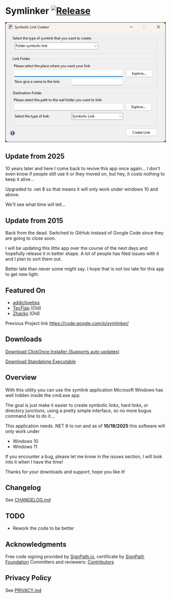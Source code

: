 
# Symlinker [![Release](https://github.com/amd989/Symlinker/actions/workflows/release.yml/badge.svg)](https://github.com/amd989/Symlinker/actions/workflows/release.yml)

![Screenshot](docs/window.png)

## Update from 2025

10 years later and here I come back to revive this app once again... I don't even know if people still use it or they moved on, but hey, it costs nothing to keep it alive...

Upgraded to .net 8 so that means it will only work under windows 10 and above. 

We'll see what time will tell...

## Update from 2015 

Back from the dead. Switched to GitHub instead of Google Code since they are going to close soon.

I will be updating this little app over the course of the next days and hopefully release it in better shape. A lot of people has filed issues with it and I plan to sort them out.

Better late than never some might say. I hope that is not too late for this app to get new light.

## Featured On

* [addictivetips](http://www.addictivetips.com/windows-tips/symlinker-create-symlink-hardlink-and-directory-junction-in-windows/)
* [TecFlap](https://web.archive.org/web/20150511235232/http://www.tecflap.com/2012/05/29/software-day-winautohide-symlinker-hyperdesktop/) (Old)
* [Zhacks](https://web.archive.org/web/20170512070430/http://www.zhacks.com/easily-create-symbolic-link-with-mklink-gui-symlinker) (Old)

Previous Project link
https://code.google.com/p/symlinker/

Downloads
---------
[Download ClickOnce Installer (Supports auto updates)](https://l.alejandro.md/symlinker_clickonce)

[Download Standalone Executable](https://l.alejandro.md/symlinker_executable)

Overview
--------

With this utility you can use the symlink application Microsoft Windows has well hidden inside the cmd.exe app.

The goal is just make it easier to create symbolic links, hard links, or directory junctions, using a pretty simple interface, so no more bogus command line to do it...

This application needs .NET 8 to run and as of **10/18/2025** this software will only work under
* Windows 10
* Windows 11

If you encounter a bug, please let me know in the issues section, I will look into it when I have the time!

Thanks for your downloads and support, hope you like it!

Changelog
---------
See [CHANGELOG.md](CHANGELOG.md)

TODO
----
* Rework the code to be better

Acknowledgments
---------------
Free code signing provided by [SignPath.io](https://about.signpath.io/), certificate by [SignPath Foundation](https://signpath.org/)
Committers and reviewers: [Contributors](https://github.com/amd989/Symlinker/graphs/contributors)

Privacy Policy
--------------
See [PRIVACY.md](PRIVACY.md)